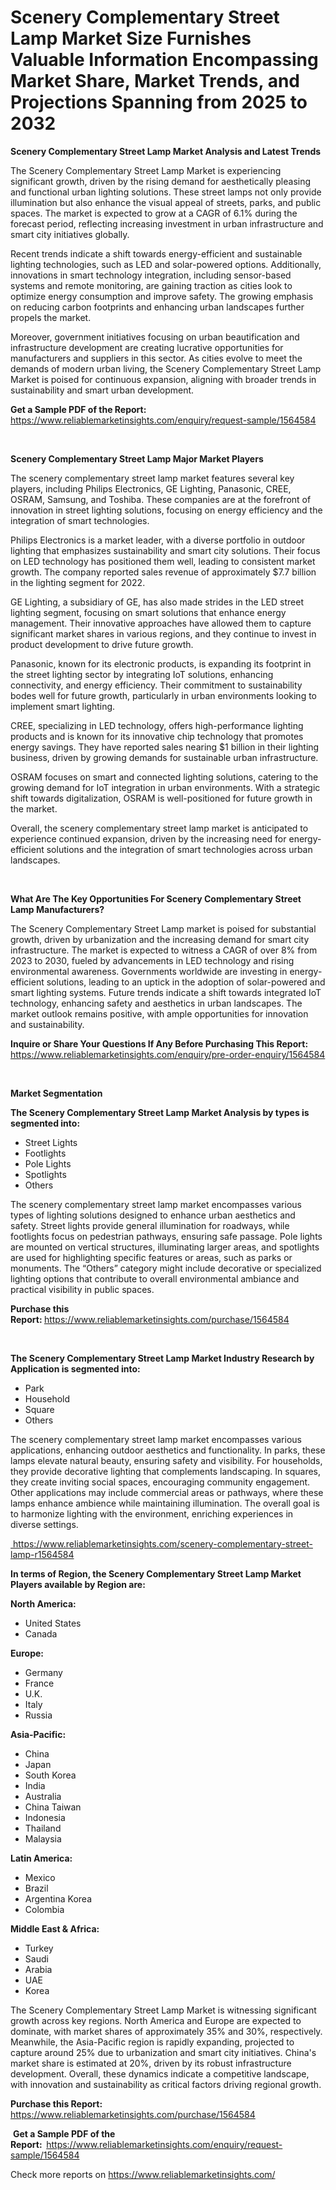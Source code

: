 <p><h1>Scenery Complementary Street Lamp Market Size Furnishes Valuable Information Encompassing Market Share, Market Trends, and Projections Spanning from 2025 to 2032</h1></p><p><strong>Scenery Complementary Street Lamp Market Analysis and Latest Trends</strong></p>
<p><p>The Scenery Complementary Street Lamp Market is experiencing significant growth, driven by the rising demand for aesthetically pleasing and functional urban lighting solutions. These street lamps not only provide illumination but also enhance the visual appeal of streets, parks, and public spaces. The market is expected to grow at a CAGR of 6.1% during the forecast period, reflecting increasing investment in urban infrastructure and smart city initiatives globally.</p><p>Recent trends indicate a shift towards energy-efficient and sustainable lighting technologies, such as LED and solar-powered options. Additionally, innovations in smart technology integration, including sensor-based systems and remote monitoring, are gaining traction as cities look to optimize energy consumption and improve safety. The growing emphasis on reducing carbon footprints and enhancing urban landscapes further propels the market.</p><p>Moreover, government initiatives focusing on urban beautification and infrastructure development are creating lucrative opportunities for manufacturers and suppliers in this sector. As cities evolve to meet the demands of modern urban living, the Scenery Complementary Street Lamp Market is poised for continuous expansion, aligning with broader trends in sustainability and smart urban development.</p></p>
<p><strong>Get a Sample PDF of the Report:&nbsp;</strong> <a href="https://www.reliablemarketinsights.com/enquiry/request-sample/1564584?utm_campaign=3257&utm_medium=2&utm_source=Github&utm_content=ia&utm_term=11042025&utm_id=scenery-complementary-street-lamp">https://www.reliablemarketinsights.com/enquiry/request-sample/1564584</a></p>
<p>&nbsp;</p>
<p><strong>Scenery Complementary Street Lamp Major Market Players</strong></p>
<p><p>The scenery complementary street lamp market features several key players, including Philips Electronics, GE Lighting, Panasonic, CREE, OSRAM, Samsung, and Toshiba. These companies are at the forefront of innovation in street lighting solutions, focusing on energy efficiency and the integration of smart technologies.</p><p>Philips Electronics is a market leader, with a diverse portfolio in outdoor lighting that emphasizes sustainability and smart city solutions. Their focus on LED technology has positioned them well, leading to consistent market growth. The company reported sales revenue of approximately $7.7 billion in the lighting segment for 2022.</p><p>GE Lighting, a subsidiary of GE, has also made strides in the LED street lighting segment, focusing on smart solutions that enhance energy management. Their innovative approaches have allowed them to capture significant market shares in various regions, and they continue to invest in product development to drive future growth.</p><p>Panasonic, known for its electronic products, is expanding its footprint in the street lighting sector by integrating IoT solutions, enhancing connectivity, and energy efficiency. Their commitment to sustainability bodes well for future growth, particularly in urban environments looking to implement smart lighting.</p><p>CREE, specializing in LED technology, offers high-performance lighting products and is known for its innovative chip technology that promotes energy savings. They have reported sales nearing $1 billion in their lighting business, driven by growing demands for sustainable urban infrastructure.</p><p>OSRAM focuses on smart and connected lighting solutions, catering to the growing demand for IoT integration in urban environments. With a strategic shift towards digitalization, OSRAM is well-positioned for future growth in the market.</p><p>Overall, the scenery complementary street lamp market is anticipated to experience continued expansion, driven by the increasing need for energy-efficient solutions and the integration of smart technologies across urban landscapes.</p></p>
<p>&nbsp;</p>
<p><strong>What Are The Key Opportunities For Scenery Complementary Street Lamp Manufacturers?</strong></p>
<p><p>The Scenery Complementary Street Lamp market is poised for substantial growth, driven by urbanization and the increasing demand for smart city infrastructure. The market is expected to witness a CAGR of over 8% from 2023 to 2030, fueled by advancements in LED technology and rising environmental awareness. Governments worldwide are investing in energy-efficient solutions, leading to an uptick in the adoption of solar-powered and smart lighting systems. Future trends indicate a shift towards integrated IoT technology, enhancing safety and aesthetics in urban landscapes. The market outlook remains positive, with ample opportunities for innovation and sustainability.</p></p>
<p><strong>Inquire or Share Your Questions If Any Before Purchasing This Report:</strong> <a href="https://www.reliablemarketinsights.com/enquiry/pre-order-enquiry/1564584?utm_campaign=3257&utm_medium=2&utm_source=Github&utm_content=ia&utm_term=11042025&utm_id=scenery-complementary-street-lamp">https://www.reliablemarketinsights.com/enquiry/pre-order-enquiry/1564584</a></p>
<p>&nbsp;</p>
<p><strong>Market Segmentation</strong></p>
<p><strong>The Scenery Complementary Street Lamp Market Analysis by types is segmented into:</strong></p>
<p><ul><li>Street Lights</li><li>Footlights</li><li>Pole Lights</li><li>Spotlights</li><li>Others</li></ul></p>
<p><p>The scenery complementary street lamp market encompasses various types of lighting solutions designed to enhance urban aesthetics and safety. Street lights provide general illumination for roadways, while footlights focus on pedestrian pathways, ensuring safe passage. Pole lights are mounted on vertical structures, illuminating larger areas, and spotlights are used for highlighting specific features or areas, such as parks or monuments. The “Others” category might include decorative or specialized lighting options that contribute to overall environmental ambiance and practical visibility in public spaces.</p></p>
<p><strong>Purchase this Report:&nbsp;</strong><a href="https://www.reliablemarketinsights.com/purchase/1564584?utm_campaign=3257&utm_medium=2&utm_source=Github&utm_content=ia&utm_term=11042025&utm_id=scenery-complementary-street-lamp">https://www.reliablemarketinsights.com/purchase/1564584</a></p>
<p>&nbsp;</p>
<p><strong>The Scenery Complementary Street Lamp Market Industry Research by Application is segmented into:</strong></p>
<p><ul><li>Park</li><li>Household</li><li>Square</li><li>Others</li></ul></p>
<p><p>The scenery complementary street lamp market encompasses various applications, enhancing outdoor aesthetics and functionality. In parks, these lamps elevate natural beauty, ensuring safety and visibility. For households, they provide decorative lighting that complements landscaping. In squares, they create inviting social spaces, encouraging community engagement. Other applications may include commercial areas or pathways, where these lamps enhance ambience while maintaining illumination. The overall goal is to harmonize lighting with the environment, enriching experiences in diverse settings.</p></p>
<p><a href="https://www.reliablemarketinsights.com/scenery-complementary-street-lamp-r1564584?utm_campaign=3257&utm_medium=2&utm_source=Github&utm_content=ia&utm_term=11042025&utm_id=scenery-complementary-street-lamp">&nbsp;https://www.reliablemarketinsights.com/scenery-complementary-street-lamp-r1564584</a></p>
<p><strong>In terms of Region, the Scenery Complementary Street Lamp Market Players available by Region are:</strong></p>
<p>
    <p> <strong> North America: </strong>
        <ul>
            <li>United States</li>
            <li>Canada</li>
        </ul>
        </p> 
    <p> <strong> Europe: </strong>
        <ul>
            <li>Germany</li>
            <li>France</li>
            <li>U.K.</li>
            <li>Italy</li>
            <li>Russia</li>
        </ul>
        </p> 
    <p> <strong> Asia-Pacific: </strong>
        <ul>
            <li>China</li>
            <li>Japan</li>
            <li>South Korea</li>
            <li>India</li>
            <li>Australia</li>
            <li>China Taiwan</li>
            <li>Indonesia</li>
            <li>Thailand</li>
            <li>Malaysia</li>
        </ul>
        </p> 
    <p> <strong> Latin America: </strong>
        <ul>
            <li>Mexico</li>
            <li>Brazil</li>
            <li>Argentina Korea</li>
            <li>Colombia</li>
        </ul>
        </p> 
    <p> <strong> Middle East & Africa: </strong>
        <ul>
            <li>Turkey</li>
            <li>Saudi</li>
            <li>Arabia</li>
            <li>UAE</li>
            <li>Korea</li>
        </ul>
    </p>
    </p>
<p><p>The Scenery Complementary Street Lamp Market is witnessing significant growth across key regions. North America and Europe are expected to dominate, with market shares of approximately 35% and 30%, respectively. Meanwhile, the Asia-Pacific region is rapidly expanding, projected to capture around 25% due to urbanization and smart city initiatives. China's market share is estimated at 20%, driven by its robust infrastructure development. Overall, these dynamics indicate a competitive landscape, with innovation and sustainability as critical factors driving regional growth.</p></p>
<p><strong>Purchase this Report: </strong><a href="https://www.reliablemarketinsights.com/purchase/1564584?utm_campaign=3257&utm_medium=2&utm_source=Github&utm_content=ia&utm_term=11042025&utm_id=scenery-complementary-street-lamp">https://www.reliablemarketinsights.com/purchase/1564584</a></p>
<p>&nbsp;<strong>Get a Sample PDF of the Report:&nbsp;&nbsp;</strong><a href="https://www.reliablemarketinsights.com/enquiry/request-sample/1564584?utm_campaign=3257&utm_medium=2&utm_source=Github&utm_content=ia&utm_term=11042025&utm_id=scenery-complementary-street-lamp">https://www.reliablemarketinsights.com/enquiry/request-sample/1564584</a></p>
<p><strong></strong></p>
<p>Check more reports on <a href="https://www.reliablemarketinsights.com/?utm_campaign=3257&utm_medium=2&utm_source=Github&utm_content=ia&utm_term=11042025&utm_id=scenery-complementary-street-lamp">https://www.reliablemarketinsights.com/</a></p>